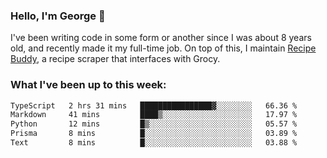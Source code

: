 ### Hello, I'm George 👋

I've been writing code in some form or another since I was about 8 years old, and recently made it my full-time job. On top of this, I maintain [Recipe Buddy](https://github.com/georgegebbett/recipe-buddy), a recipe scraper that interfaces with Grocy.  

<!--
**georgegebbett/georgegebbett** is a ✨ _special_ ✨ repository because its `README.md` (this file) appears on your GitHub profile.

Here are some ideas to get you started:

- 🔭 I’m currently working on ...
- 🌱 I’m currently learning ...
- 👯 I’m looking to collaborate on ...
- 🤔 I’m looking for help with ...
- 💬 Ask me about ...
- 📫 How to reach me: ...
- 😄 Pronouns: ...
- ⚡ Fun fact: ...
-->

### What I've been up to this week:
<!--START_SECTION:waka-->

```txt
TypeScript   2 hrs 31 mins   ████████████████▓░░░░░░░░   66.36 %
Markdown     41 mins         ████▒░░░░░░░░░░░░░░░░░░░░   17.97 %
Python       12 mins         █▒░░░░░░░░░░░░░░░░░░░░░░░   05.57 %
Prisma       8 mins          █░░░░░░░░░░░░░░░░░░░░░░░░   03.89 %
Text         8 mins          █░░░░░░░░░░░░░░░░░░░░░░░░   03.88 %
```

<!--END_SECTION:waka-->
